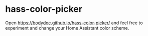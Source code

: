 # hass-color-picker

Open https://bodydoc.github.io/hass-color-picker/ and feel free to experiment and change your Home Assistant color scheme.
